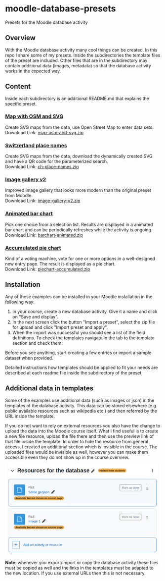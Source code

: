 # moodle-database-presets
Presets for the Moodle database activity

## Overview

With the Moodle database activity many cool things can be created. In this repo I share some of my presets.
Inside the subdirectories the template files of the preset are included. Other files that are in the subdirectory
may contain additional data (images, metadata) so that the database activity works in the expected way.

## Content

Inside each subdirectory is an additional README.md that explains the specific preset.

### [Map with OSM and SVG](map-osm-and-svg)

Create SVG maps from the data, use Open Street Map to enter data sets.<br/>
Download Link: [map-osm-and-svg.zip]()

### [Switzerland place names](ch-place-names)

Create SVG maps from the data, download the dynamically created SVG and have a QR code for the parameterized search.<br/>
Download Link: [ch-place-names.zip]()

### [Image gallery v2](image-gallery-v2)

Improved image gallery that looks more modern than the original preset from Moodle.<br/>
Download Link: [image-gallery-v2.zip]()

### [Animated bar chart](barchart-animated)

Pick one choice from a selection list. Results are displayed in a animated bar chart and can be periodically refreshes while the activity is ongoing.<br/>
Download Link: [barchart-animated.zip]()

### [Accumulated pie chart](piechart-accumulated)

Kind of a voting machine, vote for one or more options in a well-designed new entry page. The result is displayed as a pie chart.<br/>
Download Link: [piechart-accumulated.zip]()

## Installation

Any of these examples can be installed in your Moodle installation in the
following way:
1. In your course, create a new database activity. Give it a name and click on "Save and display".
2. In the next screen click the button "Import a preset", select the zip file for upload and click "Import preset and apply".
3. When the import was successful you should see a list of the field definitions.
To check the templates navigate in the tab to the template section and check them.

Before you see anything, start creating a few entries or import a sample dataset when provided.

Detailed instructions how templates should be applied to fit your needs are described
at each readme file inside the subdirectory of the preset.

## Additional data in templates

Some of the examples use additional data (such as images or json) in the templates
of the database activity. This data can be stored elsewhere (e.g. public available resources
such as wikipedia etc.) and then referred by the URL inside the template.

If you do not want to rely on external resources you also have the change to upload
the data into the Moodle course itself. What I find useful is to create a new
file resource, upload the file there and then use the preview link of that file inside
the template. In order to hide the resource from general access, I created an
additional section which is invisible in the course. The uploaded files would be
invisible as well, however you can make them accessible even they do not show up
in the course overview.

![Hidden resource files](resources_hidden.png "Hidden resource files")

**Note**: whenever you export/import or copy the database activity these files must
be copied as well and the links in the templates must be adapted to the new location.
If you use external URLs then this is not necessary.